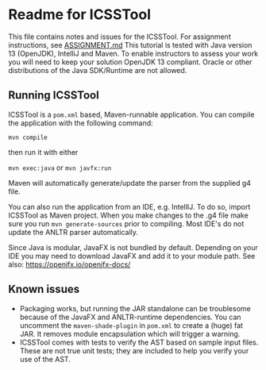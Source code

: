 # Readme for ICSSTool
This file contains notes and issues for the ICSSTool.
For assignment instructions, see [ASSIGNMENT.md](ASSIGNMENT.md)
This tutorial is tested with Java version 13 (OpenJDK), IntelliJ and Maven. To enable instructors to assess your work you will need to keep your solution OpenJDK 13 compliant. Oracle or other distributions of the Java SDK/Runtime are not allowed.

## Running ICSSTool
ICSSTool is a `pom.xml` based, Maven-runnable application.
You can compile the application with the following command:

```mvn compile```

then run it with either

```mvn exec:java``` 
or
```mvn javfx:run```

Maven will automatically generate/update the parser from the supplied g4 file.

You can also run the application from an IDE, e.g. IntellIJ. To do so, import ICSSTool as Maven project. 
When you make changes to the .g4 file make sure you run `mvn generate-sources` prior to compiling. Most IDE's do not update the ANLTR parser automatically.

Since Java is modular, JavaFX is not bundled by default. Depending on your IDE you may need to download JavaFX and add it to your module path. See also: https://openjfx.io/openjfx-docs/

## Known issues
* Packaging works, but running the JAR standalone can be troublesome because of the JavaFX and ANLTR-runtime dependencies. You can uncomment the `maven-shade-plugin` in `pom.xml` to create a (huge) fat JAR. It removes module encapsulation which will trigger a warning.
* ICSSTool comes with tests to verify the AST based on sample input files. These are not true unit tests; they are included to help you verify your use of the AST.
